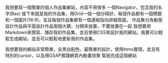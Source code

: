 我想要寫一個簡單的個人作品集網站，內容不用很多
一個Navigator，包含我的名字(Bax)
接下來就是我的作品集，用Grid一個一個分隔好，每個作品都有一個標題和一個圖片(16:9)，並且每個作品集都有一個連結指向詳細頁面。
作品集分為動態設計作品與平面設計作品兩個大類，分開來放置，不要放置在一起
我想要用Markdown來撰寫、儲存我的作品集，並且使用CSS來設計我的網站。我要可以輕鬆生成網站，並且可以輕鬆地更新我的作品集。

我想要我的網站非常簡單，全黑白配色，最簡單的設計，使用htmx實現，並且有特別的cursor，以及用GSAP實踐網頁內動畫效果
幫我完成這個網站
